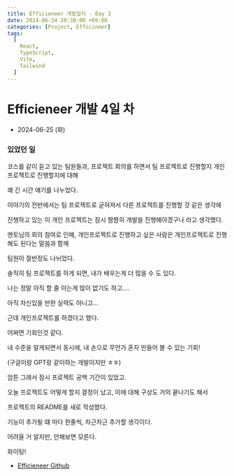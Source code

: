 ```yaml
---
title: Efficieneer 개발일지 - Day 3
date: 2024-06-24 20:30:00 +09:00
categories: [Project, Efficineer]
tags:
  [
    React,
    TypeScript,
    Vite,
    Tailwind
  ]
---
```


# Efficieneer 개발 4일 차

- 2024-06-25 (화)

### 있었던 일

코스를 같이 듣고 있는 팀원들과, 프로젝트 회의를 하면서 팀 프로젝트로 진행할지 개인 프로젝트로 진행할지에 대해

꽤 긴 시간 얘기를 나누었다.

이야기의 전반에서는 팀 프로젝트로 굳혀져서 다른 프로젝트를 진행할 것 같은 생각에

진행하고 있는 이 개인 프로젝트는 잠시 짬짬히 개발을 진행해야겠구나 라고 생각했다.

멘토님의 회의 참여로 인해, 개인프로젝트로 진행하고 싶은 사람은 개인프로젝트로 진행해도 된다는 말씀과 함께

팀원이 절반정도 나뉘었다.

솔직히 팀 프로젝트를 하게 되면, 내가 배우는게 더 많을 수 도 있다.

나는 정말 아직 할 줄 아는게 많이 없기도 하고….

아직 자신있을 만한 실력도 아니고…

근데 개인프로젝트를 하겠다고 했다.

어쩌면 기회인것 같다.

내 수준을 알게되면서 동시에, 내 손으로 무언가 혼자 만들어 볼 수 있는 기회!

(구글이랑 GPT랑 같이하는 개발이지만 ㅎㅎ)

암튼 그래서 잠시 프로젝트 공백 기간이 있었고.

오늘 프로젝트도 어떻게 할지 결정이 났고, 이에 대해 구상도 거의 끝나기도 해서

프로젝트의 README를 새로 작성했다.

기능이 추가될 떄 마다 한줄씩, 차근차근 추가할 생각이다.

어려울 거 알지만, 안해보면 모른다.

화이팅!

- [Efficieneer Github](https://github.com/ykdman/Efficieneer)